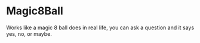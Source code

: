 # Magic8Ball
Works like a magic 8 ball does in real life, you can ask a question and it says yes, no, or maybe.
